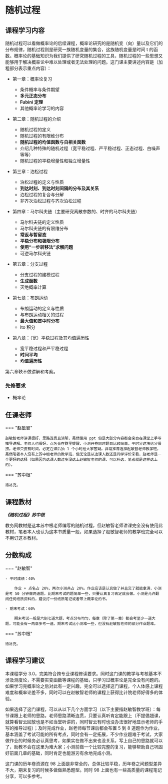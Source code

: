 # 随机过程

## 课程学习内容

随机过程可以看做概率论的后续课程，概率论研究的是随机变（向）量以及它们的分布规律，随机过程则是研究一族随机变量的集合，这族随机变量是时间 t 的函数。概率论的基础知识为我们提供了研究随机过程的工具，随机过程的一些思想又能够用于解决概率论中难以处理或者无法处理的问题。这门课主要讲述内容是（加粗部分表示重点内容）：

- 第一章：概率论复习
  
    - 条件概率与条件期望
    - **多元正态分布**
    - **Fubini 定理**
    - 其他概率论学习的内容

- 第二章：随机过程的介绍
  
    - 随机过程的定义
    - 随机过程的有限维分布
    - **随机过程的均值函数与自相关函数**
    - 介绍几种特殊的随机过程（宽平稳过程、严平稳过程、正态过程、白噪声等等）
    - 随机过程的平稳增量性和独立增量性
  
- 第三章：泊松过程
  
    - 泊松过程的定义与性质
    - **到达时刻、到达时刻间隔的分布及其关系**
    - 泊松过程的复合与分解
    - 非齐次泊松过程与齐次泊松过程

- 第四章：马尔科夫链（主要研究离散参数的、时齐的马尔科夫链）
  
    - 马尔科夫链的定义性质
    - 马尔科夫链的有限维分布
    - **常返与暂留态**
    - **平稳分布和极限分布**
    - **使用“一步转移法”求解问题**
    - 可逆马尔科夫链

- 第五章：分支过程
  
    - 分支过程的建模过程
    - **生成函数**
    - 灭绝概率计算

- 第七章：布朗运动
  
    - 布朗运动的定义与性质
    - 与布朗运动相关的过程
    - **最大值和首中时分布**
    - Ito 积分

- 第八章：（宽）平稳过程及其均值遍历性
  
    - 宽平稳过程和严平稳过程
    - **时间平均**
    - **均值遍历性**

第六章鞅不做讲解和考察。

### 先修要求

- 概率论

## 任课老师

=== "赵敏智"

    赵敏智老师讲课很好，思路连贯且清晰，虽然使用 ppt 但是大部分内容都会亲自在课堂上手写推导讲解。老师人也很好，点名会在群里提醒，小测开卷同时题目比较简单，平时分这块给分很捞。老师只要有时间，必定在课后抽 1 个小时给大家答疑。非常推荐选择赵敏智老师教学班，虽然笔者本人没有上苏中根老师的教学班，但无论是从选课人数还是同学评价来看，赵老师是一个更好的选择（如果因为选课人数过多没选上赵敏智老师的课，可以补选，笔者就是这样选上的）。

=== "苏中根"

    待补充。

## 课程教材

***《随机过程》苏中根***

教务网教材是这本苏中根老师编写的随机过程，但赵敏智老师讲课完全没有使用此教材，笔者本人也认为这本书质量一般，如果选择了赵敏智老师的教学班完全可以不用订这本教材。

## 分数构成

=== "赵敏智"

    - 平时成绩：40%
      
        作业 + 点名占 20%，两次小测共占 20%。作业应该是认真做了并且交了就能拿满，小测是考 50 分钟做两道题，比期末考试的题简单一些，只要认真复习肯定就会做。小测是允许翻阅任何纸质资料的，建议打一份纸质笔记或者带上概率论的书。

    - 期末考试：60%
      
        期末考试一般是六到七道大题，考点分布均匀，每章（除了第一章）都会考至少一道大题，可能会有一两章多考一道。期末考试比小测难一些，但没有赵敏智老师的部分作业题难。

=== "苏中根"

    待补充。

## 课程学习建议

本课程学分 3.0，完美符合跨专业课程修读要求。同时这门课的教学与考核基本不涉及测度论，不需要实变函数等课程的基础，只学习过概率论是完全没有问题的。如果学习完概率论之后对此有一定兴趣，完全可以选择这门课程，个人体感上课程难度和概率论差不多，同时可以在赵敏智老师的课程上获得比计院老师好得多的体验。

如果选择了这门课程，可以从以下几个方面学习（以下主要指赵敏智教学班）：每节课跟上老师的思路，老师思路清晰连贯，只要认真听肯定能跟上（不提倡翘课，就算看智云回放也是不如当堂听讲的，同时智云有时也没办法很好地显示老师的手写的推导过程）；及时完成作业，赵老师每节课后都会布置 5 到 8 道题作为作业，基本涵盖了考试可能的所有考点，同时会有一定拓展，不少作业题难于考试，大家做作业的时候务必认真思考，如果实在做不出来也没关系，写上自己的思路就可以了，助教不会在这里为难大家；小测前做一个比较完整的复习，能够帮助自己巩固好前面几章的基础，同时肯定也能游刃有余地完成小测。

这门课的历年卷资源在 98 上面是非常全的，总体比较平稳，历年卷之间题型差异不大，期末复习的时候多做做熟悉题型。同时 98 上面也有一些高质量的课程笔记分享，可以多参考。